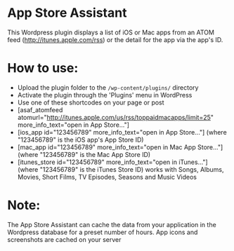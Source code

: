 # App Store Assistant

This Wordpress plugin displays a list of iOS or Mac apps from an ATOM feed (http://itunes.apple.com/rss) or the detail for the app via the app's ID.


# How to use:

* Upload the plugin folder to the `/wp-content/plugins/` directory
* Activate the plugin through the 'Plugins' menu in WordPress
* Use one of these shortcodes on your page or post
* [asaf_atomfeed atomurl="http://itunes.apple.com/us/rss/toppaidmacapps/limit=25" more_info_text="open in App Store..."]
* [ios_app id="123456789" more_info_text="open in App Store..."] (where "123456789" is the iOS app's App Store ID)
* [mac_app id="123456789" more_info_text="open in Mac App Store..."] (where "123456789" is the Mac App Store ID)
* [itunes_store id="123456789" more_info_text="open in iTunes..."] (where "123456789" is the iTunes Store ID) works with Songs, Albums, Movies, Short Films, TV Episodes, Seasons and Music Videos

# Note:

The App Store Assistant can cache the data from your application in the Wordpress database for a preset number of hours. App icons and screenshots are cached on your server